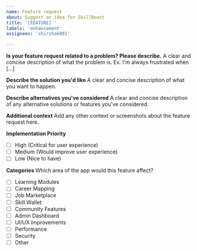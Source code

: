 ```yaml
---
name: Feature request
about: Suggest an idea for SkillBoost
title: '[FEATURE] '
labels: 'enhancement'
assignees: 'shirshak001'

---
```


**Is your feature request related to a problem? Please describe.**
A clear and concise description of what the problem is. Ex. I'm always frustrated when [...]

**Describe the solution you'd like**
A clear and concise description of what you want to happen.

**Describe alternatives you've considered**
A clear and concise description of any alternative solutions or features you've considered.

**Additional context**
Add any other context or screenshots about the feature request here.

**Implementation Priority**
- [ ] High (Critical for user experience)
- [ ] Medium (Would improve user experience)
- [ ] Low (Nice to have)

**Categories**
Which area of the app would this feature affect?
- [ ] Learning Modules
- [ ] Career Mapping
- [ ] Job Marketplace
- [ ] Skill Wallet
- [ ] Community Features
- [ ] Admin Dashboard
- [ ] UI/UX Improvements
- [ ] Performance
- [ ] Security
- [ ] Other
